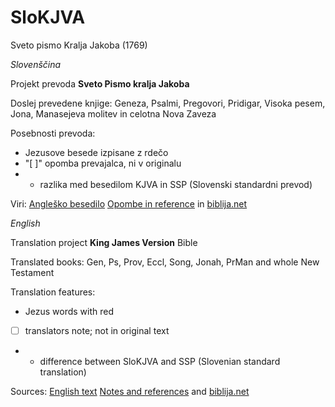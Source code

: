 # SloKJVA
Sveto pismo Kralja Jakoba (1769)

*Slovenščina*

Projekt prevoda **Sveto Pismo kralja Jakoba** 

Doslej prevedene knjige: Geneza, Psalmi, Pregovori, Pridigar, Visoka pesem, Jona, Manasejeva molitev in celotna Nova Zaveza

Posebnosti prevoda: 

 - Jezusove besede izpisane z rdečo
 - "[ ]" opomba prevajalca, ni v originalu
 - * razlika med besedilom KJVA in SSP (Slovenski standardni prevod)
 
Viri: [Angleško besedilo](http://www.crosswire.org/~dmsmith/kjv2006/) [Opombe in reference](www.kingjamesbibleonline.org/Psalms–Chapter–1_Original–1611–KJV/) in [biblija.net](http://www.biblija.net/biblija.cgi?m=&id13=1&id7=1&pos=0&set=6&l=sl)


*English*

Translation project **King James Version** Bible

Translated books: Gen, Ps, Prov, Eccl, Song, Jonah, PrMan and whole New Testament

Translation features:

 - Jezus words with red
 - [ ] translators note; not in original text
 - * difference between SloKJVA and SSP (Slovenian standard translation)
 
Sources: [English text](http://www.crosswire.org/~dmsmith/kjv2006/) [Notes and references](www.kingjamesbibleonline.org/Psalms–Chapter–1_Original–1611–KJV/) and [biblija.net](http://www.biblija.net/biblija.cgi?m=&id13=1&id7=1&pos=0&set=6&l=sl)
